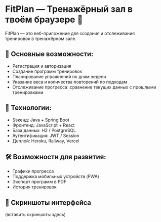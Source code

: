 # FitPlan — Тренажёрный зал в твоём браузере 💪

FitPlan — это веб-приложение для создания и отслеживания тренировок в тренажёрном зале.

## 🚀 Основные возможности:
- Регистрация и авторизация
- Создание программ тренировок
- Планирование упражнений по дням недели
- Указание веса и количества повторений по подходам
- Отслеживание прогресса: сравнение текущих данных с прошлыми тренировками

## 🔧 Технологии:
- Бэкенд: Java + Spring Boot
- Фронтенд: JavaScript + React
- База данных: H2 / PostgreSQL
- Аутентификация: JWT / Session
- Деплой: Heroku, Railway, Vercel

## 🛠️ Возможности для развития:
- Графики прогресса
- Поддержка мобильных устройств (PWA)
- Экспорт программ в PDF
- История тренировок

## 📸 Скриншоты интерфейса
(вставить скриншоты здесь)
